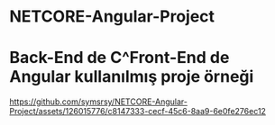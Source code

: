 # NETCORE-Angular-Project
# Back-End de C^Front-End de Angular kullanılmış proje örneği
https://github.com/symsrsy/NETCORE-Angular-Project/assets/126015776/c8147333-cecf-45c6-8aa9-6e0fe276ec12
